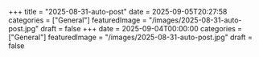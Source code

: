 +++
title = "2025-08-31-auto-post"
date = 2025-09-05T20:27:58
categories = ["General"]
featuredImage = "/images/2025-08-31-auto-post.jpg"
draft = false
+++
date = 2025-09-04T00:00:00
categories = ["General"]
featuredImage = "/images/2025-08-31-auto-post.jpg"
draft = false

